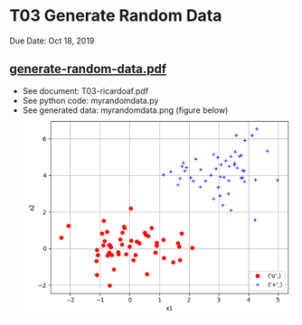 # T03 Generate Random Data
Due Date: Oct 18, 2019

## [generate-random-data.pdf](https://www.dropbox.com/s/1v32347sxk4acrt/generate-random-data.pdf?dl=0)
- See document: T03-ricardoaf.pdf
- See python code: myrandomdata.py
- See generated data: myrandomdata.png (figure below)
[![my-random-data](./myrandomdata.png)](./myrandomdata.png)
